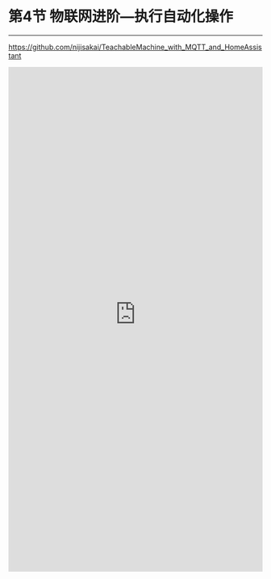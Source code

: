 # 第4节 物联网进阶—执行自动化操作

---

<https://github.com/nijisakai/TeachableMachine_with_MQTT_and_HomeAssistant>


<center><iframe src="https://teachablemachine.withgoogle.com/train" width="100%" height="1000" scrolling="no" border="0" frameborder="no" framespacing="0" allowfullscreen="true"> </iframe></center>
